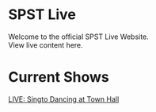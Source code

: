 # SPST Live

Welcome to the official SPST Live Website.<br>
View live content here.

# Current Shows
[LIVE: Singto Dancing at Town Hall](dance)
